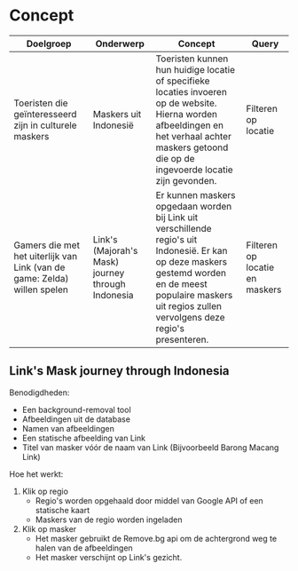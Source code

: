 # Concept

| Doelgroep | Onderwerp | Concept | Query |
| --- | --- | --- | --- |
| Toeristen die geïnteresseerd zijn in culturele maskers | Maskers uit Indonesië | Toeristen kunnen hun huidige locatie of specifieke locaties invoeren op de website. Hierna worden afbeeldingen en het verhaal achter maskers getoond die op de ingevoerde locatie zijn gevonden. | Filteren op locatie |
| Gamers die met het uiterlijk van Link (van de game: Zelda) willen spelen | Link's (Majorah's Mask) journey through Indonesia | Er kunnen maskers opgedaan worden bij Link uit verschillende regio's uit Indonesië. Er kan op deze maskers gestemd worden en de meest populaire maskers uit regios zullen vervolgens deze regio's presenteren. | Filteren op locatie en maskers |


## Link's Mask journey through Indonesia

Benodigdheden:

* Een background-removal tool
* Afbeeldingen uit de database
* Namen van afbeeldingen
* Een statische afbeelding van Link
* Titel van masker vóór de naam van Link (Bijvoorbeeld Barong Macang Link)

Hoe het werkt:

1. Klik op regio
	* Regio's worden opgehaald door middel van Google API of een statische kaart
	* Maskers van de regio worden ingeladen
2. Klik op masker
	* Het masker gebruikt de Remove.bg api om de achtergrond weg te halen van de afbeeldingen
	* Het masker verschijnt op Link's gezicht.
